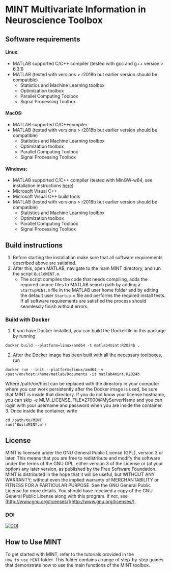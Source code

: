 # MINT Multivariate Information in Neuroscience Toolbox
## Software requirements
#### Linux:
- MATLAB supported C/C++ compiler (tested with gcc and g++ version > 6.3.1)
- MATLAB (tested with versions > r2018b but earlier version should be compatible)
  - Statistics and Machine Learning toolbox
  - Optimization toolbox
  - Parallel Computing Toolbox
  - Signal Processing Toolbox

#### MacOS:
- MATLAB supported C/C++compiler
- MATLAB (tested with versions > r2018b but earlier version should be compatible)
  - Statistics and Machine Learning toolbox
  - Optimization toolbox
  - Parallel Computing Toolbox
  - Signal Processing Toolbox

#### Windows:
- MATLAB supported C/C++ compiler (tested with MinGW-w64, see installation instructions [here](https://it.mathworks.com/matlabcentral/fileexchange/52848-matlab-support-for-mingw-w64-c-c-compiler))
- Microsoft Visual C++
- Microsoft Visual C++ build tools
- MATLAB (tested with versions > r2018b but earlier version should be compatible)
  - Statistics and Machine Learning toolbox
  - Optimization toolbox
  - Parallel Computing Toolbox
  - Signal Processing Toolbox

## Build instructions
1. Before starting the installation make sure that all software requirements described above are satisfied.
2. After this, open MATLAB, navigate to the main MINT directory, and run the script `BuildMINT.m`.
    - The script compiles the code that needs compiling, adds the required source files to MATLAB search path by adding a `StartupMINT.m` file in the MATLAB user home folder and by editing the default user `Startup.m` file and performs the required install tests. If all software requirements are satisfied the process should seamlessly finish without errors.
    
### Build with Docker
1. If you have Docker installed, you can build the Dockerfile in this package by running 
``` 
docker build --platform=linux/amd64 -t matlab4mint:R2024b .                            
```
2. After the Docker image has been built with all the necessary toolboxes, run 
```
docker run --init --platform=linux/amd64 -v /path/on/host:/home/matlab/Documents -it matlab4mint:R2024b
``` 
Where /path/on/host can be replaced with the directory in your computer where you can work persistently after the Docker image is used, be sure that MINT is inside that directory. If you do not know your license hostname, you can skip -e MLM_LICENSE_FILE=27000@MyServerName and you can login with your username and password when you are inside the container.
3. Once inside the container, write
```
cd /path/to/MINT
run('BuildMINT.m')
``` 

## License
MINT is licensed under the GNU General Public License (GPL), version 3 or later.
This means that you are free to redistribute and modify the software under the terms of the GNU GPL, either version 3 of the License or (at your option) any later version, as published by the Free Software Foundation.
MINT is distributed in the hope that it will be useful, but WITHOUT ANY WARRANTY; without even the implied warranty of MERCHANTABILITY or FITNESS FOR A PARTICULAR PURPOSE. See the GNU General Public License for more details.
You should have received a copy of the GNU General Public License along with this program. If not, see [http://www.gnu.org/licenses/](http://www.gnu.org/licenses/).

### DOI 
[![DOI](https://zenodo.org/badge/872930487.svg)](https://doi.org/10.5281/zenodo.13998526)

## How to Use MINT
To get started with MINT, refer to the tutorials provided in the `How_to_use_MINT` folder. This folder contains a range of step-by-step guides that demonstrate how to use the main functions of the MINT toolbox. 





